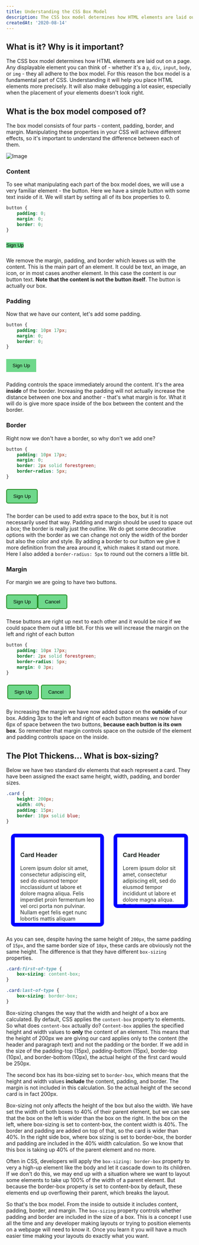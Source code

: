 ```yaml
---
title: Understanding the CSS Box Model
description: The CSS box model determines how HTML elements are laid out on a page.  Any displayable element you can think of adheres to the box model.  For this reason the box model is a fundamental part of CSS. Understanding it will help you place HTML elements more precisely.  It will also make debugging a lot easier.
createdAt: '2020-08-14'
---
```


## What is it? Why is it important?

The CSS box model determines how HTML elements are laid out on a page. Any displayable element you can think of - whether it's a `p`, `div`, `input`, `body`, or `img` - they all adhere to the box model. For this reason the box model is a fundamental part of CSS. Understanding it will help you place HTML elements more precisely. It will also make debugging a lot easier, especially when the placement of your elements doesn't look right.

## What is the box model composed of?

The box model consists of four parts - content, padding, border, and margin. Manipulating these properties in your CSS will achieve different effects, so it's important to understand the difference between each of them.

![Image](/img/blog/box-model.png)

### Content

To see what manipulating each part of the box model does, we will use a very familiar element - the button. Here we have a simple button with some text inside of it. We will start by setting all of its box properties to 0.

```css
button {
    padding: 0;
    margin: 0;
    border: 0;
}
```

<html>
    <style>
        .content-only {
            background-color: #6ED88B;
            color: #000000;
            padding: 0;
            margin: 0;
            border: 0;
        }
        .layout-spacing {
            margin: 25px 0;
        }
    </style>
    <div class="layout-spacing">
        <button class="content-only">Sign Up</button>
    </div>
</html>

We remove the margin, padding, and border which leaves us with the content. This is the main part of an element. It could be text, an image, an icon, or in most cases another element. In this case the content is our button text. **Note that the content is not the button itself**. The button is actually our box.

### Padding

Now that we have our content, let's add some padding.

```css
button {
    padding: 10px 17px;
    margin: 0;
    border: 0;
}
```

<html>
    <style>
        #add-padding {
            background-color: #6ED88B;
            color: #000000;
            padding: 10px 17px;
            margin: 0;
            border: 0;
        }
    </style>
    <div class="layout-spacing">
        <button id="add-padding">Sign Up</button>
    </div>
</html>

Padding controls the space immediately around the content. It's the area **inside** of the border. Increasing the padding will not actually increase the distance between one box and another - that's what margin is for. What it will do is give more space inside of the box between the content and the border.

### Border

Right now we don't have a border, so why don't we add one?

```css
button {
    padding: 10px 17px;
    margin: 0;
    border: 2px solid forestgreen;
    border-radius: 5px;
}
```

<html>
    <style>
        #add-border {
            background-color: #6ED88B;
            color: #000000;
            padding: 10px 17px;
            margin: 0;
            border: 2px solid forestgreen;
            border-radius: 5px;
        }
    </style>
    <div class="layout-spacing">
        <button id="add-border">Sign Up</button>
    </div>
</html>

The border can be used to add extra space to the box, but it is not necessarily used that way. Padding and margin should be used to space out a box; the border is really just the outline. We do get some decorative options with the border as we can change not only the width of the border but also the color and style. By adding a border to our button we give it more definition from the area around it, which makes it stand out more. Here I also added a `border-radius: 5px` to round out the corners a little bit.

### Margin

For margin we are going to have two buttons.

<html>
    <style>
        .no-margin {
            background-color: #6ED88B;
            color: #000000;
            padding: 10px 17px;
            margin: 0;
            border: 2px solid forestgreen;
            border-radius: 5px;
        }
    </style>
    <div class="layout-spacing">
        <button class="no-margin">Sign Up</button><button class="no-margin">Cancel</button>
    </div>
</html>

These buttons are right up next to each other and it would be nice if we could space them out a little bit. For this we will increase the margin on the left and right of each button

```css
button {
    padding: 10px 17px;
    border: 2px solid forestgreen;
    border-radius: 5px;
    margin: 0 3px;
}
```

<html>
    <style>
        .add-margin {
            background-color: #6ED88B;
            color: #000000;
            padding: 10px 17px;
            margin: 0 3px;
            border: 2px solid forestgreen;
            border-radius: 5px;
        }
    </style>
    <div class="layout-spacing">
        <button class="add-margin">Sign Up</button><button class="add-margin">Cancel</button>
    </div>
</html>

By increasing the margin we have now added space on the **outside** of our box. Adding 3px to the left and right of each button means we now have 6px of space between the two buttons, **because each button is its own box**. So remember that margin controls space on the outside of the element and padding controls space on the inside.

## The Plot Thickens... What is box-sizing?

Below we have two standard div elements that each represent a card. They have been assigned the exact same height, width, padding, and border sizes.

```css
.card {
    height: 200px;
    width: 40%;
    padding: 15px;
    border: 10px solid blue;
}
```

<html>
    <style>
        .example-card {
            background-color: #fff;
            color: #252C27;
            padding: 15px;
            border-radius: 10px;
            width: 40%;
            height: 200px;
            border: 10px solid blue;
            overflow: hidden;
        }
        .example-card:first-of-type {
            box-sizing: content-box;
        }
        .example-card:last-of-type {
            box-sizing: border-box;
        }
    </style>
    <div style="display: flex; justify-content: space-around;" class="layout-spacing">
        <div class="example-card">
            <h3>Card Header</h3>
            <p>Lorem ipsum dolor sit amet, consectetur adipiscing elit, sed do eiusmod tempor incclassidunt ut labore et dolore magna aliqua. Felis imperdiet proin fermentum leo vel orci porta non pulvinar. Nullam eget felis eget nunc lobortis mattis aliquam faucibus.</p>
        </div>
        <div class="example-card">
            <h3>Card Header</h3>
            <p>Lorem ipsum dolor sit amet, consectetur adipiscing elit, sed do eiusmod tempor incididunt ut labore et dolore magna aliqua. Felis imperdiet proin fermentum leo vel orci porta non pulvinar. Nullam eget felis eget nunc lobortis mattis aliquam faucibus.</p>
        </div> 
    </div>   
</html>

As you can see, despite having the same height of `200px`, the same padding of `15px`, and the same border size of `10px`, these cards are obviously not the same height. The difference is that they have different `box-sizing` properties.

```css
.card:first-of-type {
    box-sizing: content-box;
}

.card:last-of-type {
    box-sizing: border-box;
}
```

Box-sizing changes the way that the width and height of a box are calculated. By default, CSS applies the `content-box` property to elements. So what does `content-box` actually do? `Content-box` applies the specified height and width values to **only** the content of an element. This means that the height of 200px we are giving our card applies only to the content (the header and paragraph text) and not the padding or the border. If we add in the size of the padding-top (15px), padding-bottom (15px), border-top (10px), and border-bottom (10px), the actual height of the first card would be 250px.

The second box has its box-sizing set to `border-box`, which means that the height and width values **include** the content, padding, and border. The margin is not included in this calculation. So the actual height of the second card is in fact 200px.

Box-sizing not only affects the height of the box but also the width. We have set the width of both boxes to 40% of their parent element, but we can see that the box on the left is wider than the box on the right. In the box on the left, where box-sizing is set to content-box, the content width is 40%. The border and padding are added on top of that, so the card is wider than 40%. In the right side box, where box sizing is set to border-box, the border and padding are included in the 40% width calculation. So we know that this box is taking up 40% of the parent element and no more.

Often in CSS, developers will apply the `box-sizing: border-box` property to very a high-up element like the body and let it cascade down to its children. If we don't do this, we may end up with a situation where we want to layout some elements to take up 100% of the width of a parent element. But because the border-box property is set to content-box by default, these elements end up overflowing their parent, which breaks the layout.

So that's the box model. From the inside to outside it includes content, padding, border, and margin. The `box-sizing` property controls whether padding and border are included in the size of a box. This is a concept I use all the time and any developer making layouts or trying to position elements on a webpage will need to know it. Once you learn it you will have a much easier time making your layouts do exactly what you want.

